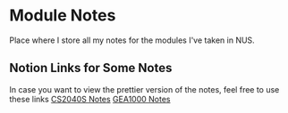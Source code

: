 # Module Notes
Place where I store all my notes for the modules I've taken in NUS. 

## Notion Links for Some Notes
In case you want to view the prettier version of the notes, feel free to use these links
[CS2040S Notes](https://www.notion.so/devanshshah/CS2040S-Data-Structures-and-Algorithms-a5ec977081ad4bd7a6bbd515fe0d3545)
[GEA1000 Notes](https://devanshshah.notion.site/GEA1000-Quantitative-Reasoning-with-Data-48522a60cc3747a58ba436fdc51aa5cc)

